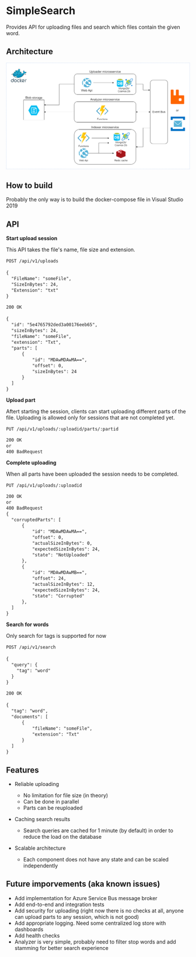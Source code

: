 # SimpleSearch

Provides API for uploading files and search which files contain the given word.

## Architecture 

![](img/Diagram.png)

## How to build

Probably the only way is to build the docker-compose file in Visual Studio 2019

## API

**Start upload session**

This API takes the file's name, file size and extension.

```
POST /api/v1/uploads

{
  "FileName": "someFile",
  "SizeInBytes": 24,
  "Extension": "txt"
}
```

```
200 OK

{
  "id": "5e4765792ded3a00176eeb65",
  "sizeInBytes": 24,
  "fileName": "someFile",
  "extension": "Txt",
  "parts": [
      {
          "id": "MDAwMDAwMA==",
          "offset": 0,
          "sizeInBytes": 24
      }
  ]
}
```

**Upload part**

Aftert starting the session, clients can start uploading different parts of the file. Uploading is allowed only for sessions that are not completed yet.

```
PUT /api/v1/uploads/:uploadid/parts/:partid
```

```
200 OK
or
400 BadRequest
```

**Complete uploading**

When all parts have been uploaded the session needs to be completed. 

```
PUT /api/v1/uploads/:uploadid
```

```
200 OK
or
400 BadRequest
{
  "corruptedParts": [
      {
          "id": "MDAwMDAwMA==",
          "offset": 0,
          "actualSizeInBytes": 0,
          "expectedSizeInBytes": 24,
          "state": "NotUploaded"
      },
      {
          "id": "MDAwMDAwMB==",
          "offset": 24,
          "actualSizeInBytes": 12,
          "expectedSizeInBytes": 24,
          "state": "Corrupted"
      },
  ]
}
```

**Search for words**

Only search for tags is supported for now 

```
POST /api/v1/search

{
  "query": {
    "tag": "word"
  }
}
```

```
200 OK

{
  "tag": "word",
  "documents": [
      {
          "fileName": "someFile",
          "extension": "Txt"
      }
  ]
}
```

## Features

* Reliable uploading 
   * No limitation for file size (in theory)
   * Can be done in parallel
   * Parts can be reuploaded
 
* Caching search results
  * Search queries are cached for 1 minute (by default) in order to reduce the load on the database

* Scalable architecture 
  * Each component does not have any state and can be scaled independently

## Future imporvements (aka known issues) 

* Add implementation for Azure Service Bus message broker
* Add end-to-end and integration tests
* Add security for uploading (right now there is no checks at all, anyone can upload parts to any session, which is not good)
* Add appropriate logging. Need some centralized log store with dashboards
* Add health checks
* Analyzer is very simple, probably need to filter stop words and add stamming for better search experience

